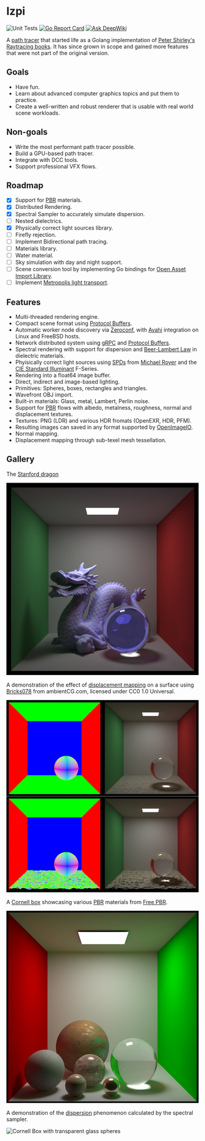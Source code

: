 # Izpi

![Unit Tests](https://github.com/flynn-nrg/izpi/actions/workflows/test.yml/badge.svg)
[![Go Report Card](https://goreportcard.com/badge/github.com/flynn-nrg/izpi)](https://goreportcard.com/report/github.com/flynn-nrg/izpi)
[![Ask DeepWiki](https://deepwiki.com/badge.svg)](https://deepwiki.com/flynn-nrg/izpi)

A [path tracer](https://en.wikipedia.org/wiki/Path_tracing) that started life as a Golang implementation of [Peter Shirley's Raytracing books](https://raytracing.github.io). It has since grown in scope and gained more features that were not part of the original version.

## Goals

* Have fun.
* Learn about advanced computer graphics topics and put them to practice.
* Create a well-written and robust renderer that is usable with real world scene workloads. 

## Non-goals

* Write the most performant path tracer possible.
* Build a GPU-based path tracer.
* Integrate with DCC tools.
* Support professional VFX flows. 

## Roadmap

 - [X] Support for [PBR](https://en.wikipedia.org/wiki/Physically_based_rendering) materials.
 - [X] Distributed Rendering.
 - [X] Spectral Sampler to accurately simulate dispersion.
 - [ ] Nested dielectrics.
 - [X] Physically correct light sources library.
 - [ ] Firefly rejection.
 - [ ] Implement Bidirectional path tracing.
 - [ ] Materials library.
 - [ ] Water material.
 - [ ] Sky simulation with day and night support.
 - [ ] Scene conversion tool by implementing Go bindings for [Open Asset Import Library](https://assimp.org).
 - [ ] Implement [Metropolis light transport](https://en.wikipedia.org/wiki/Metropolis_light_transport).

## Features

* Multi-threaded rendering engine.
* Compact scene format using [Protocol Buffers](https://protobuf.dev).
* Automatic worker node discovery via [Zeroconf](https://en.wikipedia.org/wiki/Zero-configuration_networking), with [Avahi](https://en.wikipedia.org/wiki/Avahi_(software)) integration on Linux and FreeBSD hosts.
* Network distributed system using [gRPC](https://grpc.io) and [Protocol Buffers](https://protobuf.dev).
* Spectral rendering with support for dispersion and [Beer-Lambert Law](https://en.wikipedia.org/wiki/Beer–Lambert_law) in dielectric materials.
* Phyisically correct light sources using [SPDs](https://en.wikipedia.org/wiki/Spectral_power_distribution) from [Michael Royer](https://doi.org/10.6084/m9.figshare.7704566.v1) and the [CIE Standard Illuminant](https://en.wikipedia.org/wiki/Standard_illuminant) F-Series.
* Rendering into a float64 image buffer.
* Direct, indirect and image-based lighting.
* Primitives: Spheres, boxes, rectangles and triangles.
* Wavefront OBJ import.
* Built-in materials: Glass, metal, Lambert, Perlin noise.
* Support for [PBR](https://en.wikipedia.org/wiki/Physically_based_rendering) flows with albedo, metalness, roughness, normal and displacement textures.
* Textures: PNG (LDR) and various HDR fromats (OpenEXR, HDR, PFM).
* Resulting images can saved in any format supported by [OpenImageIO](https://openimageio.readthedocs.io).
* Normal mapping.
* Displacement mapping through sub-texel mesh tessellation.

## Gallery

The [Stanford dragon](https://en.wikipedia.org/wiki/Stanford_dragon)

![The Stanford dragon in a Cornell box](./images/dragon.png "Stanford dragon")

A demonstration of the effect of [displacement mapping](https://en.wikipedia.org/wiki/Displacement_mapping) on a surface using [Bricks078](https://ambientcg.com/view?id=Bricks078) from ambientCG.com, licensed under CC0 1.0 Universal.

![Displacement mapping in a Cornell box](./images/displacement_mapping.png "Displacement mapping")

A [Cornell box](https://en.wikipedia.org/wiki/Cornell_box) showcasing various [PBR](https://en.wikipedia.org/wiki/Physically_based_rendering) materials from [Free PBR](https://freepbr.com).

![Different PBR materials in a  Cornell box](./images/pbr.png "PBR materials")

A demonstration of the [dispersion](https://en.wikipedia.org/wiki/Dispersion_(optics)) phenomenon calculated by the spectral sampler.

![Cornell Box with transparent glass spheres](./images/glass_pyramid_spectral.png)
